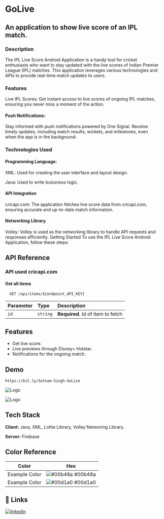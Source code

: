 
# GoLive

## An application to show live score of an IPL match.

### Description

The IPL Live Score Android Application is a handy tool for cricket enthusiasts who want to stay updated with the live scores of Indian Premier League (IPL) matches. This application leverages various technologies and APIs to provide real-time match updates to users.

### Features

Live IPL Scores: Get instant access to live scores of ongoing IPL matches, ensuring you never miss a moment of the action.

#### Push Notifications: 

Stay informed with push notifications powered by One Signal. Receive timely updates, including match results, wickets, and milestones, even when the app is in the background.

### Technologies Used

#### Programming Language:
XML: Used for creating the user interface and layout design.

Java: Used to write buissness logic.
#### API Integration
cricapi.com: The application fetches live score data from cricapi.com, ensuring accurate and up-to-date match information.
#### Networking Library
Volley: Volley is used as the networking library to handle API requests and responses efficiently.
Getting Started
To use the IPL Live Score Android Application, follow these steps:


## API Reference
### API used cricapi.com
#### Get all items 

```http
  GET /api/items/${endpoint_API_KEY}
```

| Parameter | Type     | Description                       |
| :-------- | :------- | :-------------------------------- |
| `id`      | `string` | **Required**. Id of item to fetch |


## Features

- Get live score.
- Live previews through Disney+ Hotstar.
- Notifications for the ongoing match.


## Demo

``` https://bit.ly/Satnam-Singh-GoLive ```


![Logo](https://github.com/satnam-singh-JustCode/GoLive/blob/master/app/src/main/res/mipmap-xxxhdpi/ic_launcher.png?raw=true)

![Logo](https://github.com/satnam-singh-JustCode/GoLive/blob/master/app/src/main/res/mipmap-xxhdpi/ic_launcher_round.png?raw=true)




## Tech Stack

**Client:** Java, XML, Lottie Library, Volley Networing Library.

**Server:** Firebase

## Color Reference

| Color             | Hex                                                                |
| ----------------- | ------------------------------------------------------------------ |
| Example Color | ![#00b48a](https://via.placeholder.com/10/00b48a?text=+) #00b48a |
| Example Color | ![#00d1a0](https://via.placeholder.com/10/00b48a?text=+) #00d1a0 |


## 🔗 Links
[![linkedin](https://img.shields.io/badge/linkedin-0A66C2?style=for-the-badge&logo=linkedin&logoColor=white)](https://www.linkedin.com/in/satnam-singh-justcode/)

